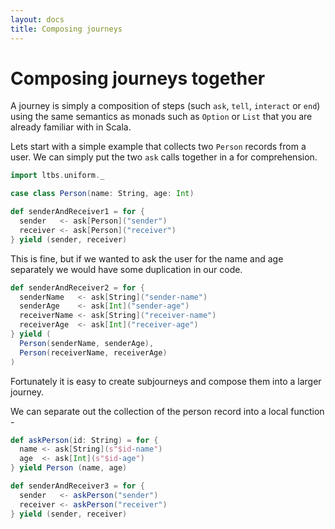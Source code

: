 ```yaml
---
layout: docs
title: Composing journeys
---
```


# Composing journeys together

A journey is simply a composition of steps (such `ask`, `tell`, `interact` or `end`) 
using the same semantics as monads such as `Option` or `List` that you are 
already familiar with in Scala. 

Lets start with a simple example that collects two `Person` records 
from a user. We can simply put the two `ask` calls together in a for 
comprehension. 

```scala
import ltbs.uniform._

case class Person(name: String, age: Int)

def senderAndReceiver1 = for {
  sender   <- ask[Person]("sender")
  receiver <- ask[Person]("receiver")
} yield (sender, receiver)
```

This is fine, but if we wanted to ask the user for the name and age
separately we would have some duplication in our code. 

```scala
def senderAndReceiver2 = for {
  senderName   <- ask[String]("sender-name")
  senderAge    <- ask[Int]("sender-age")
  receiverName <- ask[String]("receiver-name")
  receiverAge  <- ask[Int]("receiver-age")
} yield (
  Person(senderName, senderAge),
  Person(receiverName, receiverAge)
)
```

Fortunately it is easy to create subjourneys and compose them into 
a larger journey. 

We can separate out the collection of the person record into a local
function -

```scala
def askPerson(id: String) = for {
  name <- ask[String](s"$id-name")
  age  <- ask[Int](s"$id-age")
} yield Person (name, age)

def senderAndReceiver3 = for {
  sender   <- askPerson("sender")
  receiver <- askPerson("receiver")
} yield (sender, receiver)
```



